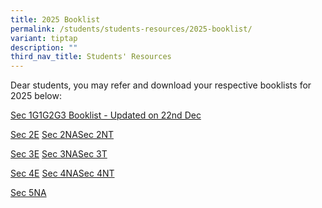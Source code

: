 ```yaml
---
title: 2025 Booklist
permalink: /students/students-resources/2025-booklist/
variant: tiptap
description: ""
third_nav_title: Students' Resources
---
```

<p>Dear students, you may refer and download your respective booklists for
2025 below:</p>
<p><a href="/files/Sec_1_G1G2G3_updated_22_Dec_23_final.pdf" rel="noopener noreferrer nofollow" target="_blank">Sec 1G1G2G3 Booklist - Updated on 22nd Dec</a>
</p>
<p><a href="/files/2024_sec%202%20express.pdf" rel="noopener noreferrer nofollow" target="_blank">Sec 2E</a>
<a href="/files/2024_sec%202%20normal%20academic.pdf" rel="noopener noreferrer nofollow" target="_blank">Sec 2NA</a><a href="/files/2024_sec%202%20normal%20technical.pdf" rel="noopener noreferrer nofollow" target="_blank">Sec 2NT</a>
</p>
<p><a href="/files/2024_sec%203%20express.pdf" rel="noopener noreferrer nofollow" target="_blank">Sec 3E</a>
<a href="/files/2024_sec%203%20normal%20academic.pdf" rel="noopener noreferrer nofollow" target="_blank">Sec 3NA</a><a href="/files/2024_sec%203%20normal%20technical.pdf" rel="noopener noreferrer nofollow" target="_blank">Sec 3T</a>
</p>
<p><a href="/files/2024_sec%204%20express.pdf" rel="noopener noreferrer nofollow" target="_blank">Sec 4E</a>
<a href="/files/2024_sec%204%20normal%20academic.pdf" rel="noopener noreferrer nofollow" target="_blank">Sec 4NA</a><a href="/files/2024_sec%204%20normal%20technical.pdf" rel="noopener noreferrer nofollow" target="_blank">Sec 4NT</a>
</p>
<p><a href="/files/2024_sec%205%20normal%20academic.pdf" rel="noopener noreferrer nofollow" target="_blank">Sec 5NA</a>
</p>